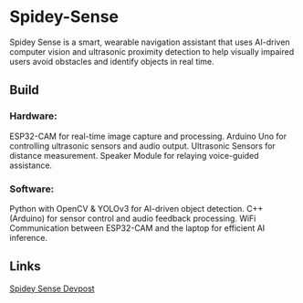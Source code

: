 # Spidey-Sense

Spidey Sense is a smart, wearable navigation assistant that uses AI-driven computer vision and ultrasonic proximity detection to help visually impaired users avoid obstacles and identify objects in real time.

## Build
### Hardware:
ESP32-CAM for real-time image capture and processing.
Arduino Uno for controlling ultrasonic sensors and audio output.
Ultrasonic Sensors for distance measurement.
Speaker Module for relaying voice-guided assistance.

### Software:
Python with OpenCV & YOLOv3 for AI-driven object detection.
C++ (Arduino) for sensor control and audio feedback processing.
WiFi Communication between ESP32-CAM and the laptop for efficient AI inference.

## Links
[Spidey Sense Devpost](https://devpost.com/software/spidey-sense-g9er8k)
